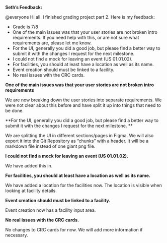 **Seth’s Feedback:**

@everyone Hi all. I finished grading project part 2. Here is my feedback:
- Grade is 7/8
- One of the main issues was that your user stories are not broken intro requirements. If you need help with this, or are not sure what requirements are, please let me know.
- For the UI, generally you did a good job, but please find a better way to submit it with the changes I request for the next milestone. 
- I could not find a mock for leaving an event (US 01.01.02).
- For facilities, you should at least have a location as well as its name.
- Event creation should must be linked to a facility.
- No real issues with the CRC cards.

**One of the main issues was that your user stories are not broken intro requirements**

We are now breaking down the user stories into separate requirements.  We were not clear about this before and have split it up into things that need to be done.

**For the UI, generally you did a good job, but please find a better way to submit it with the changes I request for the next milestone. **

We are splitting the UI in different sections/pages in Figma. We will also export it into the Git Repository as “chunks” with a header. It will be a markdown file instead of one giant png file.

**I could not find a mock for leaving an event (US 01.01.02).**

We have added this in.

**For facilities, you should at least have a location as well as its name.**

We have added a location for the facilities now. The location is visible when looking at facility details.

**Event creation should must be linked to a facility.**

Event creation now has a facility input area. 

**No real issues with the CRC cards.**

No changes to CRC cards for now. We will add more information if necessary.
